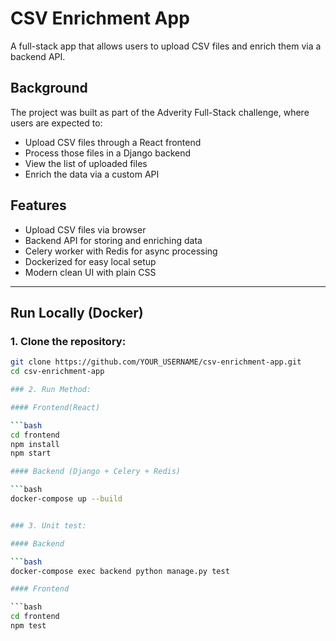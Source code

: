 # CSV Enrichment App

A full-stack app that allows users to upload CSV files and enrich them via a backend API.

## Background
The project was built as part of the Adverity Full-Stack challenge, where users are expected to:
- Upload CSV files through a React frontend
- Process those files in a Django backend
- View the list of uploaded files
- Enrich the data via a custom API

## Features

- Upload CSV files via browser
- Backend API for storing and enriching data
- Celery worker with Redis for async processing
- Dockerized for easy local setup
- Modern clean UI with plain CSS

---
## Run Locally (Docker)

### 1. Clone the repository:

```bash
git clone https://github.com/YOUR_USERNAME/csv-enrichment-app.git
cd csv-enrichment-app

### 2. Run Method:

#### Frontend(React)

```bash
cd frontend
npm install
npm start

#### Backend (Django + Celery + Redis)

```bash
docker-compose up --build


### 3. Unit test:

#### Backend 

```bash
docker-compose exec backend python manage.py test

#### Frontend 

```bash
cd frontend
npm test

